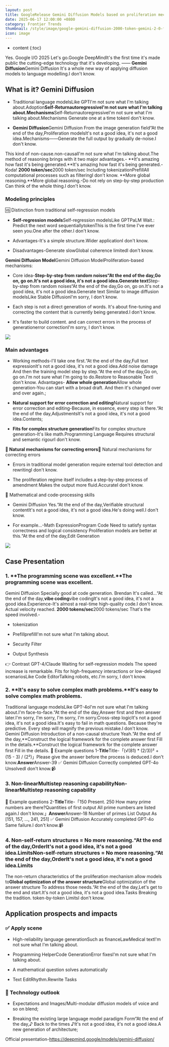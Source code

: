 ```yaml
---
layout: post
title: GoogleRelease Gemini Diffusion Models based on proliferation mechanisms Quick as you can. 2000 token/sec It's comparable to the performance.Gemini 2.0 Flash-Lite
date: 2025-06-17 12:00:00 +0800
category: Frontier Trends
thumbnail: /style/image/google-gemini-diffusion-2000-token-gemini-2-0-flash-lite_1.jpg
icon: image
---
```

* content
{:toc}

Yes. Google I/O 2025 Let's go.Google DeepMindIt's the first time it's made public the cutting-edge technology that it's developing. —— **Gemini Diffusion**Gemini Diffusion It's a whole new way of applying diffusion models to language modelling.I don't know.

## What is it? Gemini Diffusion

- Traditional language modelsLike GPTI'm not sure what I'm talking about.Adoption**Self-ReturnautoregressiveI'm not sure what I'm talking about.Mechanisms**Self-ReturnautoregressiveI'm not sure what I'm talking about.Mechanisms Generate one at a time tokenI don't know.

- **Gemini Diffusion**Gemini Diffusion From the image generation field“At the end of the day,Proliferation modelsIt's not a good idea, it's not a good idea.Mechanisms——Generate the full output by gradually de-noise.I don't know.

This kind of non-cause.non-causalI'm not sure what I'm talking about.The method of reasoning brings with it two major advantages.-
**It's amazing how fast it's being generated.**It's amazing how fast it's being generated.-Koda! **2000 token/sec**2000 token/sec Including tokenizationPrefillAll computational processes such as filteringI don't know.
**More global reasoning.**More global reasoning.-Do not rely on step-by-step production Can think of the whole thing.I don't know.

### Modeling principles
🆚 Distinction from traditional self-regression models

- **Self-regression models**Self-regression modelsLike GPTPaLM Wait.:
Predict the next word sequentiallytokenThis is the first time I've ever seen you.One after the other.I don't know.

- Advantages-It's a simple structure.Wider applicationI don't know.

- Disadvantages-Generate slowGlobal coherence limitedI don't know.

**Gemini Diffusion Model**Gemini Diffusion ModelProliferation-based mechanisms:

- Core idea-**Step-by-step from random noises“At the end of the day,Go on, go on.It's not a good idea, it's not a good idea.Generate text**Step-by-step from random noises“At the end of the day,Go on, go on.It's not a good idea, it's not a good idea.Generate text Similar to image diffusion modelsLike Stable DiffusionI'm sorry, I don't know.

- Each step is not a direct generation of words. It's about fine-tuning and correcting the content that is currently being generated.I don't know.

- It's faster to build content. and can correct errors in the process of generationerror correctionI'm sorry, I don't know.

![](https://assets-v2.circle.so/4zhk4403d7hrdz94va677utgcq9h)
### Main advantages

- Working methods-I'll take one first.“At the end of the day,Full text expressionIt's not a good idea, it's not a good idea.Add noise damage And then the training model step by step.“At the end of the day,Go on, go on.I'm not sure what I'm going to do.Restore to Reasonable TextI don't know.
Advantages-
**Allow whole generation**Allow whole generation-You can start with a broad draft. And then it's changed over and over again.;

- **Natural support for error correction and editing**Natural support for error correction and editing-Because, in essence, every step is there.“At the end of the day,AdjustmentsIt's not a good idea, it's not a good idea.Contents;

- **Fits for complex structure generation**Fits for complex structure generation-It's like math.Programming Language Requires structural and semantic rigourI don't know.

**🧩 Natural mechanisms for correcting errors**🧩 Natural mechanisms for correcting errors

- Errors in traditional model generation require external tool detection and rewritingI don't know.

- The proliferation regime itself includes a step-by-step process of amendment Makes the output more fluid.AccurateI don't know.

🧮 Mathematical and code-processing skills

- Gemini Diffusion Yes.“At the end of the day,Verifiable structural contentIt's not a good idea, it's not a good idea.He's doing well.I don't know.

- For example...-Math ExpressionProgram Code Need to satisfy syntax correctness and logical consistency Proliferation models are better at this.“At the end of the day,Edit Generation

![](https://assets-v2.circle.so/7mpk1mdhiceh2l8ouulzibi9chrj)
## Case Presentation

### 1. **The programming scene was excellent.**The programming scene was excellent.
Gemini Diffusion Specially good at code generation. Brendan It's called...“At the end of the day,**vibe coding**vibe codingIt's not a good idea, it's not a good idea.Experience-It's almost a real-time high-quality code.I don't know.
Actual velocity reached. **2000 tokens/sec**2000 tokens/sec That's the speed involved.-

- tokenization

- PrefillprefillI'm not sure what I'm talking about.

- Security Filter

- Output Synthesis

👉 Contrast GPT-4/Claude Waiting for self-regression models The speed increase is remarkable. Fits for high-frequency interactions or low-delayed scenariosLike Code EditorTalking robots, etc.I'm sorry, I don't know.

### 2. **It's easy to solve complex math problems.**It's easy to solve complex math problems.
Traditional language modelsLike GPT-4oI'm not sure what I'm talking about.I'm face-to-face.“At the end of the day,Answer first and then answer later.I'm sorry, I'm sorry, I'm sorry, I'm sorry.Cross-step logicIt's not a good idea, it's not a good idea.It's easy to fail in math questions. Because they're predictive. Every step will magnify the previous mistake.I don't know.
Gemini Diffusion Introduction of a non-causal structure Yeah.“At the end of the day,**Construct the logical framework for the complete answer first Fill in the details.**Construct the logical framework for the complete answer first Fill in the details.
📌 Example questions 1-**Title**Title-「(√(81) * (2/3))² + (15 - 3) / (2²)」Please give the answer before the process is deduced.I don't know.**Answer**Answer-39
✅ Gemini Diffusion Correctly completed GPT-4o UnsolvedI don't know.📹 

### 3. **Non-linearMultistep reasoning capability**Non-linearMultistep reasoning capability
📌 Example questions 2-**Title**Title-「150 Present. 250 How many prime numbers are there?Quantities of first output All prime numbers are listed again.I don't know.」**Answer**Answer-18 Number of primes List Output As [151, 157, ..., 241, 251]
✅ Gemini Diffusion Accurately completed GPT-4o Same failure.I don't know.📹 

### 4. **Non-self-return structures = No more reasoning.“At the end of the day,OrderIt's not a good idea, it's not a good idea.Limits**Non-self-return structures = No more reasoning.“At the end of the day,OrderIt's not a good idea, it's not a good idea.Limits
The non-return characteristics of the proliferation mechanism allow models to**Global optimization of the answer structure**Global optimization of the answer structure To address those needs.“At the end of the day,Let's get to the end and start.It's not a good idea, it's not a good idea.Tasks Breaking the tradition. token-by-token LimitsI don't know.

## Application prospects and impacts

### ✅ Apply scene

- High-reliability language generationSuch as financeLawMedical textI'm not sure what I'm talking about.

- Programming HelperCode GenerationError fixesI'm not sure what I'm talking about.

- A mathematical question solves automatically

- Text EditRhythm.Rewrite Tasks

### 🚀 Technology outlook

- Expectations and Images/Multi-modular diffusion models of voice and so on blend;

- Breaking the existing large language model paradigm Form“At the end of the day,♪ Back to the times ♪It's not a good idea, it's not a good idea.A new generation of architecture;

Official presentation-https://deepmind.google/models/gemini-diffusion/
